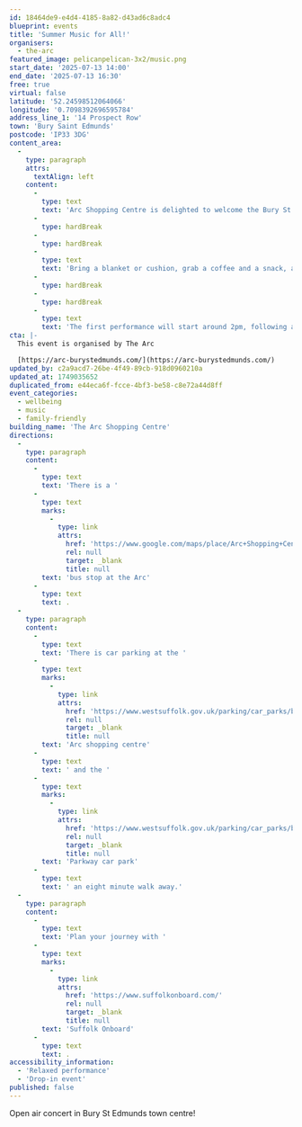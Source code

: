 ```yaml
---
id: 18464de9-e4d4-4185-8a82-d43ad6c8adc4
blueprint: events
title: 'Summer Music for All!'
organisers:
  - the-arc
featured_image: pelicanpelican-3x2/music.png
start_date: '2025-07-13 14:00'
end_date: '2025-07-13 16:30'
free: true
virtual: false
latitude: '52.24598512064066'
longitude: '0.7098392696595784'
address_line_1: '14 Prospect Row'
town: 'Bury Saint Edmunds'
postcode: 'IP33 3DG'
content_area:
  -
    type: paragraph
    attrs:
      textAlign: left
    content:
      -
        type: text
        text: 'Arc Shopping Centre is delighted to welcome the Bury St Edmunds Concert Band. The band will be performing in Charter Square to bring music to the local community and get everybody in the mood for summer.'
      -
        type: hardBreak
      -
        type: hardBreak
      -
        type: text
        text: 'Bring a blanket or cushion, grab a coffee and a snack, and make yourself comfortable for a wonderful musical experience at arc! Our friends at The Coffee House in The Apex tell us they will have a Pimm’s Bar on the day – cheers to that!'
      -
        type: hardBreak
      -
        type: hardBreak
      -
        type: text
        text: 'The first performance will start around 2pm, following a short interval from 3pm to 3.30pm, they will perform again until approximately 4.30pm.'
cta: |-
  This event is organised by The Arc

  [https://arc-burystedmunds.com/](https://arc-burystedmunds.com/)
updated_by: c2a9acd7-26be-4f49-89cb-918d0960210a
updated_at: 1749035652
duplicated_from: e44eca6f-fcce-4bf3-be58-c8e72a44d8ff
event_categories:
  - wellbeing
  - music
  - family-friendly
building_name: 'The Arc Shopping Centre'
directions:
  -
    type: paragraph
    content:
      -
        type: text
        text: 'There is a '
      -
        type: text
        marks:
          -
            type: link
            attrs:
              href: 'https://www.google.com/maps/place/Arc+Shopping+Centre/@52.2458472,0.7072751,17z/data=!4m14!1m7!3m6!1s0x47d84c467fde1425:0x899f0cd81ae82720!2sarc+Shopping+Centre!8m2!3d52.2458472!4d0.70985!16s%2Fg%2F1tdvcvlj!3m5!1s0x47d84c4447b43985:0x9b89039b56d800ed!8m2!3d52.245625!4d0.711212!16s%2Fg%2F1q67vk407?entry=ttu&g_ep=EgoyMDI1MDYwMS4wIKXMDSoASAFQAw%3D%3D'
              rel: null
              target: _blank
              title: null
        text: 'bus stop at the Arc'
      -
        type: text
        text: .
  -
    type: paragraph
    content:
      -
        type: text
        text: 'There is car parking at the '
      -
        type: text
        marks:
          -
            type: link
            attrs:
              href: 'https://www.westsuffolk.gov.uk/parking/car_parks/bse_car_parks/cattle-market-car-park.cfm'
              rel: null
              target: _blank
              title: null
        text: 'Arc shopping centre'
      -
        type: text
        text: ' and the '
      -
        type: text
        marks:
          -
            type: link
            attrs:
              href: 'https://www.westsuffolk.gov.uk/parking/car_parks/bse_car_parks/parkway-multi-storey-car-park.cfm'
              rel: null
              target: _blank
              title: null
        text: 'Parkway car park'
      -
        type: text
        text: ' an eight minute walk away.'
  -
    type: paragraph
    content:
      -
        type: text
        text: 'Plan your journey with '
      -
        type: text
        marks:
          -
            type: link
            attrs:
              href: 'https://www.suffolkonboard.com/'
              rel: null
              target: _blank
              title: null
        text: 'Suffolk Onboard'
      -
        type: text
        text: .
accessibility_information:
  - 'Relaxed performance'
  - 'Drop-in event'
published: false
---
```

Open air concert in Bury St Edmunds town centre!